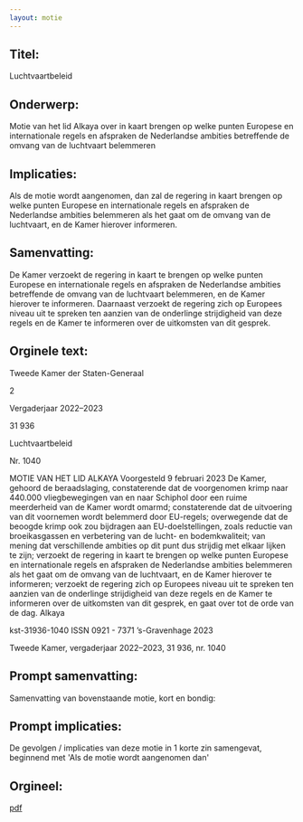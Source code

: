 ```yaml
---
layout: motie
---
```

## Titel:
Luchtvaartbeleid
## Onderwerp:
Motie van het lid Alkaya over in kaart brengen op welke punten Europese en internationale regels en afspraken de Nederlandse ambities betreffende de omvang van de luchtvaart belemmeren
## Implicaties:

Als de motie wordt aangenomen, dan zal de regering in kaart brengen op welke punten Europese en internationale regels en afspraken de Nederlandse ambities belemmeren als het gaat om de omvang van de luchtvaart, en de Kamer hierover informeren.
## Samenvatting:

De Kamer verzoekt de regering in kaart te brengen op welke punten Europese en internationale regels en afspraken de Nederlandse ambities betreffende de omvang van de luchtvaart belemmeren, en de Kamer hierover te informeren. Daarnaast verzoekt de regering zich op Europees niveau uit te spreken ten aanzien van de onderlinge strijdigheid van deze regels en de Kamer te informeren over de uitkomsten van dit gesprek.
## Orginele text:


Tweede Kamer der Staten-Generaal

2

Vergaderjaar 2022–2023

31 936

Luchtvaartbeleid

Nr. 1040

MOTIE VAN HET LID ALKAYA
Voorgesteld 9 februari 2023
De Kamer,
gehoord de beraadslaging,
constaterende dat de voorgenomen krimp naar 440.000 vliegbewegingen
van en naar Schiphol door een ruime meerderheid van de Kamer wordt
omarmd;
constaterende dat de uitvoering van dit voornemen wordt belemmerd
door EU-regels;
overwegende dat de beoogde krimp ook zou bijdragen aan
EU-doelstellingen, zoals reductie van broeikasgassen en verbetering van
de lucht- en bodemkwaliteit;
van mening dat verschillende ambities op dit punt dus strijdig met elkaar
lijken te zijn;
verzoekt de regering in kaart te brengen op welke punten Europese en
internationale regels en afspraken de Nederlandse ambities belemmeren
als het gaat om de omvang van de luchtvaart, en de Kamer hierover te
informeren;
verzoekt de regering zich op Europees niveau uit te spreken ten aanzien
van de onderlinge strijdigheid van deze regels en de Kamer te informeren
over de uitkomsten van dit gesprek,
en gaat over tot de orde van de dag.
Alkaya

kst-31936-1040
ISSN 0921 - 7371
’s-Gravenhage 2023

Tweede Kamer, vergaderjaar 2022–2023, 31 936, nr. 1040


## Prompt samenvatting:
Samenvatting van bovenstaande motie, kort en bondig:


## Prompt implicaties:
De gevolgen / implicaties van deze motie in 1 korte zin samengevat, beginnend met 'Als de motie wordt aangenomen dan' 

## Orgineel:
[pdf](https://gegevensmagazijn.tweedekamer.nl/OData/v4/2.0/Document(da699533-5f70-4942-abdc-af517fa4fc04)/resource)
